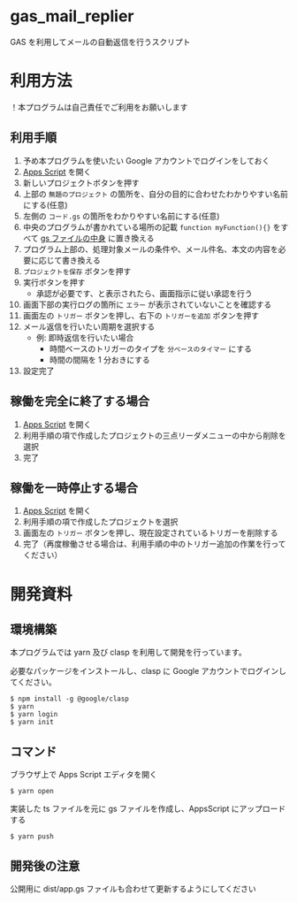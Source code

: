 # gas_mail_replier

GAS を利用してメールの自動返信を行うスクリプト

# 利用方法

！本プログラムは自己責任でご利用をお願いします

## 利用手順

1. 予め本プログラムを使いたい Google アカウントでログインをしておく
1. [Apps Script](https://script.google.com/home/my) を開く
1. 新しいプロジェクトボタンを押す
1. 上部の `無題のプロジェクト` の箇所を、自分の目的に合わせたわかりやすい名前にする(任意)
1. 左側の `コード.gs` の箇所をわかりやすい名前にする(任意)
1. 中央のプログラムが書かれている場所の記載 `function myFunction(){}` をすべて [gs ファイルの中身](https://github.com/engclass-z/gas_mail_replier/blob/main/dist/app.gs) に置き換える
1. プログラム上部の、処理対象メールの条件や、メール件名、本文の内容を必要に応じて書き換える
1. `プロジェクトを保存` ボタンを押す
1. 実行ボタンを押す
   - 承認が必要です、と表示されたら、画面指示に従い承認を行う
1. 画面下部の実行ログの箇所に `エラー` が表示されていないことを確認する
1. 画面左の `トリガー` ボタンを押し、右下の `トリガーを追加` ボタンを押す
1. メール返信を行いたい周期を選択する
   - 例: 即時返信を行いたい場合
     - 時間ベースのトリガーのタイプを `分ベースのタイマー` にする
     - 時間の間隔を 1 分おきにする
1. 設定完了

## 稼働を完全に終了する場合

1. [Apps Script](https://script.google.com/home/my) を開く
1. 利用手順の項で作成したプロジェクトの三点リーダメニューの中から削除を選択
1. 完了

## 稼働を一時停止する場合

1. [Apps Script](https://script.google.com/home/my) を開く
1. 利用手順の項で作成したプロジェクトを選択
1. 画面左の `トリガー` ボタンを押し、現在設定されているトリガーを削除する
1. 完了（再度稼働させる場合は、利用手順の中のトリガー追加の作業を行ってください）

# 開発資料

## 環境構築

本プログラムでは yarn 及び clasp を利用して開発を行っています。

必要なパッケージをインストールし、clasp に Google アカウントでログインしてください。

```
$ npm install -g @google/clasp
$ yarn
$ yarn login
$ yarn init
```

## コマンド

ブラウザ上で Apps Script エディタを開く

```
$ yarn open
```

実装した ts ファイルを元に gs ファイルを作成し、AppsScript にアップロードする

```
$ yarn push
```

## 開発後の注意

公開用に dist/app.gs ファイルも合わせて更新するようにしてください
